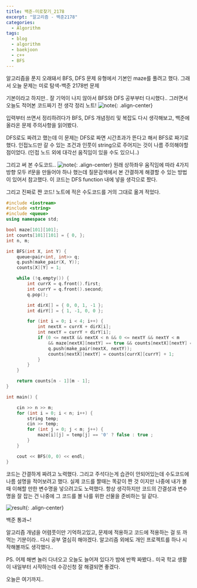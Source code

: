 ```yaml
---
title: 백준-미로찾기_2178
excerpt: "알고리즘 - 백준2178"
categories:
  - Algorithm
tags: 
  - blog 
  - algorithm 
  - baekjoon
  - c++
  - BFS
---
```


알고리즘을 푼지 오래돼서 BFS, DFS 문제 유형에서 기본인 maze를 풀려고 했다.
그래서 오늘 문제는 미로 탐색-백준 2178번 문제

기본이라고 하지만.. 잘 기억이 나지 않아서 BFS와 DFS 공부부터 다시했다..
그러면서 오늘도 적어본 코드짜기 전 생각 정리 노트!
![note](https://noonnoo.github.io/assets/images/algorithm/2020_01/2178_note1.PNG "변수와 함수를 어떻게 짤지와 이렇게 짜면 시간, 공간 복잡도가 어떻게 나올지를 적어봤다."){: .align-center}

입력부터 쓰면서 정리하려다가 BFS, DFS 개념정리 및 복잡도 다시 생각해보고, 백준에 올라온 문제 주의사항을 읽어봤다.

DFS로도 짜려고 했는데 이 문제는 DFS로 짜면 시간초과가 뜬다고 해서 BFS로 짜기로 했다.
인접노드만 갈 수 있는 조건과 인풋이 string으로 주어지는 것이 나름 주의해야할 점이었다. (인접 노드 외에 대각선 움직임이 있을 수도 있으니..)

그리고 써 본 수도코드.. 
![note](https://noonnoo.github.io/assets/images/algorithm/2020_01/2178_note2.PNG "이전에 짰던 BFS 코드를 참고해서 수도 코드를 적었다"){: .align-center}
원래 상하좌우 움직임에 따라 4가지 방향 모두 if문을 만들어야 하나 했는데 질문검색에서 본 간결하게 해결할 수 있는 방법이 있어서 참고했다.
 이 코드는 DFS function 내에 넣을 생각으로 짰다.

그리고 진짜로 짠 코드! 노트에 적은 수도코드를 거의 그대로 옮겨 적었다.

```cpp
#include <iostream>
#include <string>
#include <queue>
using namespace std;

bool maze[101][101];
int counts[101][101] = { 0, };
int n, m;

int BFS(int X, int Y) {
	queue<pair<int, int>> q;
	q.push(make_pair(X, Y));
	counts[X][Y] = 1;

	while (!q.empty()) {
		int currX = q.front().first;
		int currY = q.front().second;
		q.pop();

		int dirX[] = { 0, 0, 1, -1 };
		int dirY[] = { 1, -1, 0, 0 };

		for (int i = 0; i < 4; i++) {
			int nextX = currX + dirX[i];
			int nextY = currY + dirY[i];
			if (0 <= nextX && nextX < n && 0 <= nextY && nextY < m
				&& maze[nextX][nextY] == true && counts[nextX][nextY] == 0) {
				q.push(make_pair(nextX, nextY));
				counts[nextX][nextY] = counts[currX][currY] + 1;
			}
		}
	}

	return counts[n - 1][m - 1];
}

int main() {

	cin >> n >> m;
	for (int i = 0; i < n; i++) {
		string temp;
		cin >> temp;
		for (int j = 0; j < m; j++) {
			maze[i][j] = temp[j] == '0' ? false : true ;
		}
	}

	cout << BFS(0, 0) << endl;
}
```

코드는 간결하게 짜려고 노력했다. 그리고 주석다는게 습관이 안되어있는데 수도코드에 나름 설명을 적어보려고 했다.
실제 코드를 짤때는 똑같이 짠 것 이지만 나중에 내가 볼 때 이해할 만한 변수명을 넣으려고도 노력했다.
항상 생각하지만 코드의 간결성과 변수명을 잘 잡는 건 나중에 그 코드를 볼 나를 위한 선물을 준비하는 일 같다.

![result](https://noonnoo.github.io/assets/images/algorithm/2020_01/2178_result.PNG "백준 결과! 한번에 통과! 근데 "){: .align-center}

백준 통과~!

알고리즘 개념을 어렴풋이만 기억하고있고, 문제에 적용하고 코드에 적용하는 걸 또 까먹는 기분이라.. 다시 공부 열심히 해야겠다.
알고리즘 외에도 개인 프로젝트를 하나 시작해볼까도 생각했다..


PS.
어제 해변 놀러 다녀오고 오늘도 늘어져 있다가 밤에 반짝 짜봤다..
미국 학교 생활이 내일부터 시작하는데 수강신청 잘 해결되면 좋겠다.

오늘은 여기까지..
